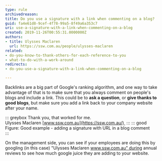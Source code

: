 ```yaml
---
type: rule
archivedreason: 
title: Do you use a signature with a link when commenting on a blog?
guid: fa4e61d8-9cef-4f78-99a5-8f49a6a353c7
uri: use-a-signature-with-a-link-when-commenting-on-a-blog
created: 2019-11-26T00:55:31.0000000Z
authors:
- title: Ulysses Maclaren
  url: https://ssw.com.au/people/ulysses-maclaren
related: 
- do-you-know-to-thank-others-for-each-reference-to-you
- what-to-do-with-a-work-around
redirects:
- do-you-use-a-signature-with-a-link-when-commenting-on-a-blog

---
```


Backlinks are a big part of Google's ranking algorithm, and one way to take advantage of that is to make sure that you always comment on people's blogs and include a link. This could be to **ask a question**, or **give thanks to good blogs**, but make sure you add a link back to your company website after your name.

::: greybox
Thank you, that worked for me.   
Ulysses Maclaren [www.ssw.com.au](https://ssw.com.au/) 
:::
::: good
Figure: Good example - adding a signature with URL in a blog comment  
:::

<!--endintro-->

On the management side, you can see if your employees are doing this by googling (in this case) "Ulysses Maclaren www.ssw.com.au" during annual reviews to see how much google juice they are adding to your website.
